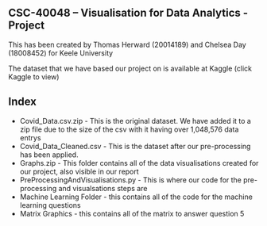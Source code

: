 ## CSC-40048 – Visualisation for Data Analytics - Project

This has been created by Thomas Herward (20014189) and Chelsea Day (18008452) for Keele University

The dataset that we have based our project on is available at Kaggle (click Kaggle to view)

## Index

- Covid_Data.csv.zip - This is the original dataset. We have added it to a zip file due to the size of the csv with it having over 1,048,576 data entrys
- Covid_Data_Cleaned.csv - This is the dataset after our pre-processing has been applied.
- Graphs.zip - This folder contains all of the data visualisations created for our project, also visible in our report
- PreProcessingAndVisualisations.py - This is where our code for the pre-processing and visualsations steps are
- Machine Learning Folder - this contains all of the code for the machine learning questions 
- Matrix Graphics - this contains all of the matrix to answer question 5 
